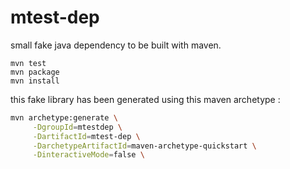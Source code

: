# mtest-dep

small fake java dependency to be built with maven.

```
mvn test
mvn package
mvn install
```

this fake library has been generated using this maven archetype :
```bash
mvn archetype:generate \
     -DgroupId=mtestdep \
     -DartifactId=mtest-dep \
     -DarchetypeArtifactId=maven-archetype-quickstart \
     -DinteractiveMode=false \

```

